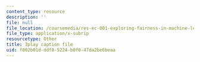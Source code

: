 ```yaml
---
content_type: resource
description: ''
file: null
file_location: /coursemedia/res-ec-001-exploring-fairness-in-machine-learning-for-international-development-spring-2020/f002b01dddf85224b0f047da2be6beaa_6EPDzvUNCd0.vtt
file_type: application/x-subrip
resourcetype: Other
title: 3play caption file
uid: f002b01d-ddf8-5224-b0f0-47da2be6beaa
---
```

